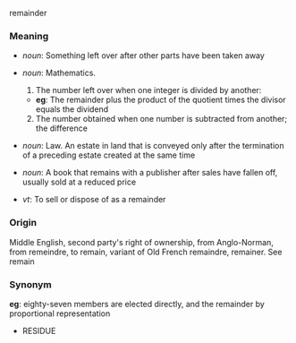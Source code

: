 remainder
### Meaning
+ _noun_: Something left over after other parts have been taken away
+ _noun_: Mathematics.
   1. The number left over when one integer is divided by another:
    + __eg__: The remainder plus the product of the quotient times the divisor equals the dividend
   2. The number obtained when one number is subtracted from another; the difference
+ _noun_: Law. An estate in land that is conveyed only after the termination of a preceding estate created at the same time
+ _noun_: A book that remains with a publisher after sales have fallen off, usually sold at a reduced price

+ _vt_: To sell or dispose of as a remainder

### Origin

Middle English, second party's right of ownership, from Anglo-Norman, from remeindre, to remain, variant of Old French remaindre, remainer. See remain

### Synonym

__eg__: eighty-seven members are elected directly, and the remainder by proportional representation

+ RESIDUE


